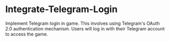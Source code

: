 # Integrate-Telegram-Login
Implement Telegram login in game. This involves using Telegram's OAuth 2.0 authentication mechanism. Users will log in with their Telegram account to access the game.
